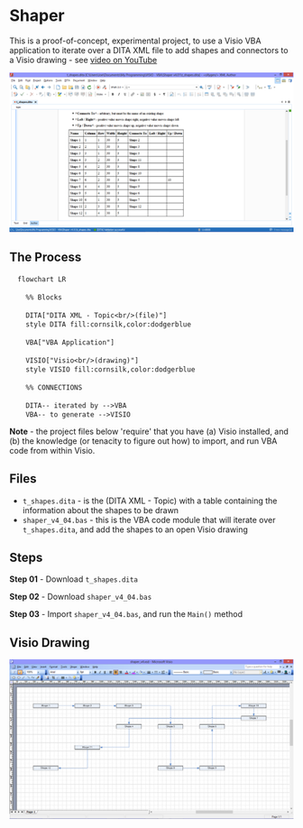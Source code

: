# Shaper 
This is a proof-of-concept, experimental project, to use a Visio VBA application to iterate over a DITA XML file to add shapes and connectors to a Visio drawing - see [video on YouTube](https://youtu.be/NV07-EScgoQ)

![shaper_v4_(dita).png](shaper_v4_(dita).png)

## The Process
```mermaid
  flowchart LR

    %% Blocks

    DITA["DITA XML - Topic<br/>(file)"]
    style DITA fill:cornsilk,color:dodgerblue

    VBA["VBA Application"]

    VISIO["Visio<br/>(drawing)"]
    style VISIO fill:cornsilk,color:dodgerblue

    %% CONNECTIONS
    
    DITA-- iterated by -->VBA
    VBA-- to generate -->VISIO

```

**Note** - the project files below 'require' that you have (a) Visio installed, and (b) the knowledge (or tenacity to figure out how) to import, and run VBA code from within Visio.

## Files
* ```t_shapes.dita``` - is the (DITA XML - Topic) with a table containing the information about the shapes to be drawn
* ```shaper_v4_04.bas``` - this is the VBA code module that will iterate over ```t_shapes.dita```, and add the shapes to an open Visio drawing

## Steps

**Step 01** - Download ```t_shapes.dita```

**Step 02** - Download ```shaper_v4_04.bas```

**Step 03** - Import ```shaper_v4_04.bas```, and run the ```Main()``` method

## Visio Drawing
![shaper_v4_(vsd).png](shaper_v4_(vsd).png)
